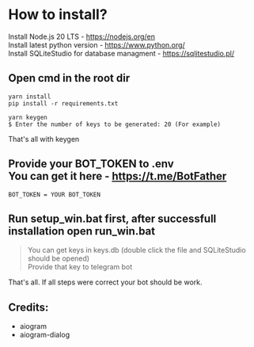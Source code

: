 # How to install?

Install Node.js 20 LTS - https://nodejs.org/en<br/>
Install latest python version - https://www.python.org/<br/>
Install SQLiteStudio for database managment - https://sqlitestudio.pl/<br/>

## Open cmd in the root dir
```npm i -g yarn
yarn install
pip install -r requirements.txt

yarn keygen
$ Enter the number of keys to be generated: 20 (For example)
```

That's all with keygen

## Provide your BOT_TOKEN to .env<br/>You can get it here - https://t.me/BotFather
```
BOT_TOKEN = YOUR BOT_TOKEN
```

## Run setup_win.bat first, after successfull installation open run_win.bat
> You can get keys in keys.db (double click the file and SQLiteStudio should be opened)<br/>Provide that key to telegram bot

That's all. If all steps were correct your bot should be work.

## Credits:
- aiogram
- aiogram-dialog
